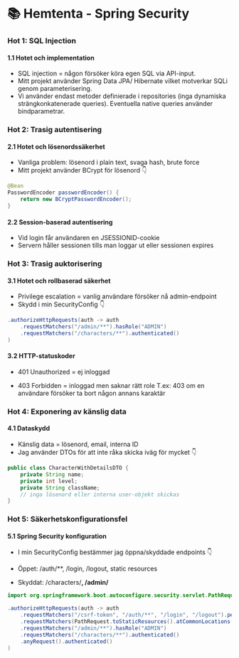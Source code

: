 # 📚 Hemtenta - Spring Security

### Hot 1: SQL Injection

#### 1.1 Hotet och implementation
- SQL injection = någon försöker köra egen SQL via API-input.
- Mitt projekt använder Spring Data JPA/ Hibernate vilket motverkar SQLi genom parameterisering.
- Vi använder endast metoder definierade i repositories (inga dynamiska strängkonkatenerade queries). Eventuella native queries använder bindparametrar.

### Hot 2: Trasig autentisering
#### 2.1 Hotet och lösenordssäkerhet
- Vanliga problem: lösenord i plain text, svaga hash, brute force
- Mitt projekt använder BCrypt för lösenord 👇

```java
@Bean
PasswordEncoder passwordEncoder() {
    return new BCryptPasswordEncoder();
}
```

#### 2.2 Session-baserad autentisering
- Vid login får användaren en JSESSIONID-cookie
- Servern håller sessionen tills man loggar ut eller sessionen expires

### Hot 3: Trasig auktorisering
#### 3.1 Hotet och rollbaserad säkerhet
- Privilege escalation = vanlig användare försöker nå admin-endpoint
- Skydd i min SecurityConfig 👇

```java
.authorizeHttpRequests(auth -> auth
    .requestMatchers("/admin/**").hasRole("ADMIN")
    .requestMatchers("/characters/**").authenticated()
)
```

#### 3.2 HTTP-statuskoder
- 401 Unauthorized = ej inloggad

- 403 Forbidden = inloggad men saknar rätt role
T.ex: 403 om en användare försöker ta bort någon annans karaktär

### Hot 4: Exponering av känslig data
#### 4.1 Dataskydd
- Känslig data = lösenord, email, interna ID
- Jag använder DTOs för att inte råka skicka iväg för mycket 👇

```java
public class CharacterWithDetailsDTO {
    private String name;
    private int level;
    private String className;
    // inga lösenord eller interna user-objekt skickas
}
```

### Hot 5: Säkerhetskonfigurationsfel
#### 5.1 Spring Security konfiguration
- I min SecurityConfig bestämmer jag öppna/skyddade endpoints 👇

- Öppet: /auth/**, /login, /logout, static resources

- Skyddat: /characters/**, /admin/**

```java
import org.springframework.boot.autoconfigure.security.servlet.PathRequest;

.authorizeHttpRequests(auth -> auth
    .requestMatchers("/csrf-token", "/auth/**", "/login", "/logout").permitAll()
    .requestMatchers(PathRequest.toStaticResources().atCommonLocations()).permitAll() // static
    .requestMatchers("/admin/**").hasRole("ADMIN")
    .requestMatchers("/characters/**").authenticated()
    .anyRequest().authenticated()
)
```
